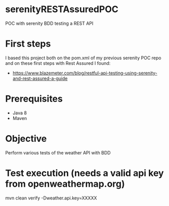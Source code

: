 # serenityRESTAssuredPOC
POC with serenity BDD testing a REST API

# First steps
I based this project both on the pom.xml of my previous serenity POC repo and on these first steps with Rest Assured I found:
 - https://www.blazemeter.com/blog/restful-api-testing-using-serenity-and-rest-assured-a-guide

# Prerequisites
- Java 8
- Maven

# Objective
Perform various tests of the weather API with BDD

# Test execution (needs a valid api key from openweathermap.org)
mvn clean verify -Dweather.api.key=XXXXX 

